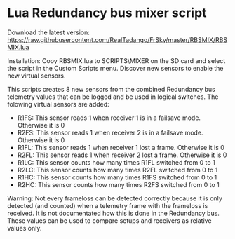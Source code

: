 # Lua Redundancy bus mixer script

Download the latest version: https://raw.githubusercontent.com/RealTadango/FrSky/master/RBSMIX/RBSMIX.lua

Installation:
Copy RBSMIX.lua to SCRIPTS\MIXER on the SD card and select the script in the Custom Scripts menu. Discover new sensors to enable the new virtual sensors. 

This scripts creates 8 new sensors from the combined Redundancy bus telemetry values that can be logged and be used in logical switches. The folowing virtual sensors are added:
 - R1FS: This sensor reads 1 when receiver 1 is in a failsave mode. Otherwise it is 0
 - R2FS: This sensor reads 1 when receiver 2 is in a failsave mode. Otherwise it is 0
 - R1FL: This sensor reads 1 when receiver 1 lost a frame. Otherwise it is 0
 - R2FL: This sensor reads 1 when receiver 2 lost a frame. Otherwise it is 0
 - R1LC: This sensor counts how many times R1FL switched from 0 to 1
 - R2LC: This sensor counts how many times R2FL switched from 0 to 1
 - R1HC: This sensor counts how many times R1FS switched from 0 to 1
 - R2HC: This sensor counts how many times R2FS switched from 0 to 1
 
Warning: Not every frameloss can be detected correctly because it is only detected (and counted) when a telemetry frame with the frameloss is received. It is not documentated how this is done in the Redundancy bus. These values can be used to compare setups and receivers as relative values only.
 
